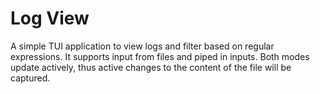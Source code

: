 # Log View
A simple TUI application to view logs and filter based on regular expressions. It supports input from files and piped in inputs. Both modes update actively, thus active changes to the content of the file will be captured.
